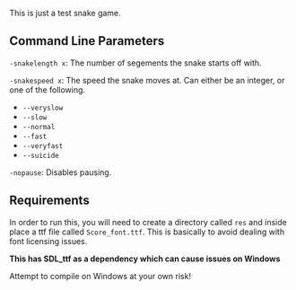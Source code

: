 This is just a test snake game.

## Command Line Parameters

`-snakelength x`: The number of segements the snake starts off with.

`-snakespeed x`: The speed the snake moves at. Can either be an integer, or one of the following.
- `--veryslow`
- `--slow`
- `--normal`
- `--fast`
- `--veryfast`
- `--suicide`

`-nopause`: Disables pausing.

## Requirements

In order to run this, you will need to create a directory called `res` and inside place a ttf file called `Score_font.ttf`. This is basically to avoid dealing with font licensing issues.

__This has SDL_ttf as a dependency which can cause issues on Windows__

Attempt to compile on Windows at your own risk!
